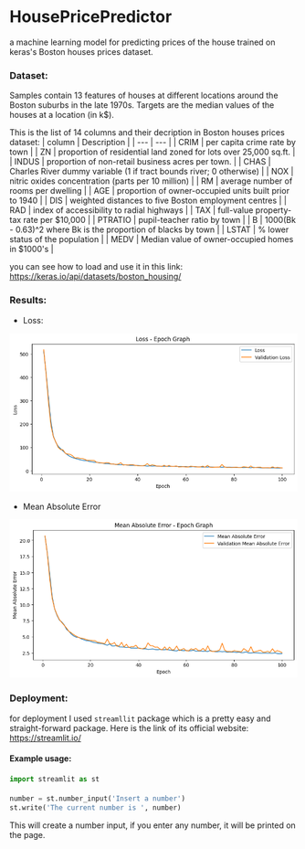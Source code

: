 # HousePricePredictor
a machine learning model for predicting prices of the house trained on keras's Boston houses prices dataset.

### Dataset:
Samples contain 13 features of houses at different locations around the Boston suburbs in the late 1970s. Targets are the median values of the houses at a location (in k$).

This is the list of 14 columns and their decription in Boston houses prices dataset:
| column | Description |
| --- | --- |
| CRIM | per capita crime rate by town |
| ZN | proportion of residential land zoned for lots over 25,000 sq.ft. |
| INDUS | proportion of non-retail business acres per town. |
| CHAS | Charles River dummy variable (1 if tract bounds river; 0 otherwise) |
| NOX | nitric oxides concentration (parts per 10 million) |
| RM | average number of rooms per dwelling |
| AGE | proportion of owner-occupied units built prior to 1940 |
| DIS | weighted distances to five Boston employment centres |
| RAD | index of accessibility to radial highways |
| TAX | full-value property-tax rate per $10,000 |
| PTRATIO | pupil-teacher ratio by town |
| B | 1000(Bk - 0.63)^2 where Bk is the proportion of blacks by town |
| LSTAT | % lower status of the population |
| MEDV | Median value of owner-occupied homes in $1000's |

you can see how to load and use it in this link:
https://keras.io/api/datasets/boston_housing/

### Results:
- Loss:
<img src="loss.png" alt="loss graph">

- Mean Absolute Error
<img src="mae.png" alt="mean absolute error graph">

### Deployment:
for deployment I used `streamllit` package which is a pretty easy and straight-forward package. Here is the link of its official website:
https://streamlit.io/

#### Example usage:
```python
import streamlit as st

number = st.number_input('Insert a number')
st.write('The current number is ', number)

```
This will create a number input, if you enter any number, it will be printed on the page.

